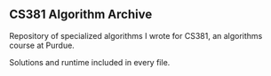 ## CS381 Algorithm Archive
Repository of specialized algorithms I wrote for CS381, an algorithms course at Purdue.

Solutions and runtime included in every file.
